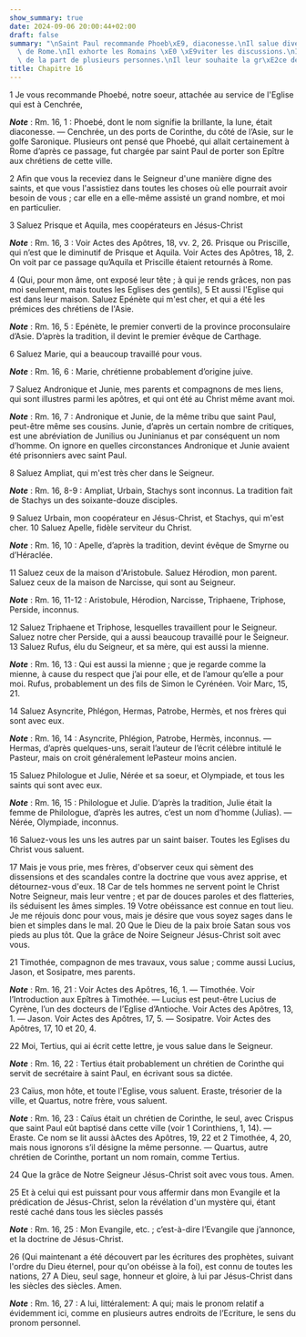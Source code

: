 ```yaml
---
show_summary: true
date: 2024-09-06 20:00:44+02:00
draft: false
summary: "\nSaint Paul recommande Phoeb\xE9, diaconesse.\nIl salue diverses personnes\
  \ de Rome.\nIl exhorte les Romains \xE0 \xE9viter les discussions.\nIl les salue\
  \ de la part de plusieurs personnes.\nIl leur souhaite la gr\xE2ce de J\xE9sus-Christ.\n"
title: Chapitre 16
---
```





1 Je vous recommande Phoebé, notre soeur, attachée au service de l'Eglise qui est à Cenchrée,

***Note*** :  Rm. 16, 1 : Phoebé, dont le nom signifie la brillante, la lune, était diaconesse. ― Cenchrée, un des ports de Corinthe, du côté de l’Asie, sur le golfe Saronique. Plusieurs ont pensé que Phoebé, qui allait certainement à Rome d’après ce passage, fut chargée par saint Paul de porter son Epître aux chrétiens de cette ville.

2 Afin que vous la receviez dans le Seigneur d'une manière digne des saints, et que vous l'assistiez dans toutes les choses où elle pourrait avoir besoin de vous ; car elle en a elle-même assisté un grand nombre, et moi en particulier.


3 Saluez Prisque et Aquila, mes coopérateurs en Jésus-Christ

***Note*** :  Rm. 16, 3 : Voir Actes des Apôtres, 18, vv. 2, 26. Prisque ou Priscille, qui n’est que le diminutif de Prisque et Aquila. Voir Actes des Apôtres, 18, 2. On voit par ce passage qu’Aquila et Priscille étaient retournés à Rome.

4 (Qui, pour mon âme, ont exposé leur tête ; à qui je rends grâces, non pas moi seulement, mais toutes les Eglises des gentils), 5 Et aussi l'Eglise qui est dans leur maison. Saluez Epénète qui m'est cher, et qui a été les prémices des chrétiens de l'Asie.

***Note*** :  Rm. 16, 5 : Epénète, le premier converti de la province proconsulaire d’Asie. D’après la tradition, il devint le premier évêque de Carthage.

6 Saluez Marie, qui a beaucoup travaillé pour vous.

***Note*** :  Rm. 16, 6 : Marie, chrétienne probablement d’origine juive.

7 Saluez Andronique et Junie, mes parents et compagnons de mes liens, qui sont illustres parmi les apôtres, et qui ont été au Christ même avant moi.

***Note*** :  Rm. 16, 7 : Andronique et Junie, de la même tribu que saint Paul, peut-être même ses cousins. Junie, d’après un certain nombre de critiques, est une abréviation de Junilius ou Juninianus et par conséquent un nom d’homme. On ignore en quelles circonstances Andronique et Junie avaient été prisonniers avec saint Paul.

8 Saluez Ampliat, qui m'est très cher dans le Seigneur.

***Note*** :  Rm. 16, 8-9 : Ampliat, Urbain, Stachys sont inconnus. La tradition fait de Stachys un des soixante-douze disciples.

9 Saluez Urbain, mon coopérateur en Jésus-Christ, et Stachys, qui m'est cher. 10 Saluez Apelle, fidèle serviteur du Christ.

***Note*** :  Rm. 16, 10 : Apelle, d’après la tradition, devint évêque de Smyrne ou d’Héraclée.

11 Saluez ceux de la maison d'Aristobule. Saluez Hérodion, mon parent. Saluez ceux de la maison de Narcisse, qui sont au Seigneur.

***Note*** :  Rm. 16, 11-12 : Aristobule, Hérodion, Narcisse, Triphaene, Triphose, Perside, inconnus.

12 Saluez Triphaene et Triphose, lesquelles travaillent pour le Seigneur. Saluez notre cher Perside, qui a aussi beaucoup travaillé pour le Seigneur. 13 Saluez Rufus, élu du Seigneur, et sa mère, qui est aussi la mienne.

***Note*** :  Rm. 16, 13 : Qui est aussi la mienne ; que je regarde comme la mienne, à cause du respect que j’ai pour elle, et de l’amour qu’elle a pour moi. Rufus, probablement un des fils de Simon le Cyrénéen. Voir Marc, 15, 21.

14 Saluez Asyncrite, Phlégon, Hermas, Patrobe, Hermès, et nos frères qui sont avec eux.

***Note*** :  Rm. 16, 14 : Asyncrite, Phlégion, Patrobe, Hermès, inconnus. ― Hermas, d’après quelques-uns, serait l’auteur de l’écrit célèbre intitulé le Pasteur, mais on croit généralement lePasteur moins ancien.

15 Saluez Philologue et Julie, Nérée et sa soeur, et Olympiade, et tous les saints qui sont avec eux.

***Note*** :  Rm. 16, 15 : Philologue et Julie. D’après la tradition, Julie était la femme de Philologue, d’après les autres, c’est un nom d’homme (Julias). ― Nérée, Olympiade, inconnus.


16 Saluez-vous les uns les autres par un saint baiser. Toutes les Eglises du Christ vous saluent.


17 Mais je vous prie, mes frères, d'observer ceux qui sèment des dissensions et des scandales contre la doctrine que vous avez apprise, et détournez-vous d'eux. 18 Car de tels hommes ne servent point le Christ Notre Seigneur, mais leur ventre ; et par de douces paroles et des flatteries, ils séduisent les âmes simples. 19 Votre obéissance est connue en tout lieu. Je me réjouis donc pour vous, mais je désire que vous soyez sages dans le bien et simples dans le mal. 20 Que le Dieu de la paix broie Satan sous vos pieds au plus tôt. Que la grâce de Noire Seigneur Jésus-Christ soit avec vous.


21 Timothée, compagnon de mes travaux, vous salue ; comme aussi Lucius, Jason, et Sosipatre, mes parents.

***Note*** :  Rm. 16, 21 : Voir Actes des Apôtres, 16, 1. ― Timothée. Voir l’Introduction aux Epîtres à Timothée. ― Lucius est peut-être Lucius de Cyrène, l’un des docteurs de l’Eglise d’Antioche. Voir Actes des Apôtres, 13, 1. ― Jason. Voir Actes des Apôtres, 17, 5. ― Sosipatre. Voir Actes des Apôtres, 17, 10 et 20, 4.

22 Moi, Tertius, qui ai écrit cette lettre, je vous salue dans le Seigneur.

***Note*** :  Rm. 16, 22 : Tertius était probablement un chrétien de Corinthe qui servit de secrétaire à saint Paul, en écrivant sous sa dictée.

23 Caïus, mon hôte, et toute l'Eglise, vous saluent. Eraste, trésorier de la ville, et Quartus, notre frère, vous saluent.

***Note*** :  Rm. 16, 23 : Caïus était un chrétien de Corinthe, le seul, avec Crispus que saint Paul eût baptisé dans cette ville (voir 1 Corinthiens, 1, 14). ― Eraste. Ce nom se lit aussi àActes des Apôtres, 19, 22 et 2 Timothée, 4, 20, mais nous ignorons s’il désigne la même personne. ― Quartus, autre chrétien de Corinthe, portant un nom romain, comme Tertius.


24 Que la grâce de Notre Seigneur Jésus-Christ soit avec vous tous. Amen.


25 Et à celui qui est puissant pour vous affermir dans mon Evangile et la prédication de Jésus-Christ, selon la révélation d'un mystère qui, étant resté caché dans tous les siècles passés

***Note*** :  Rm. 16, 25 : Mon Evangile, etc. ; c’est-à-dire l’Evangile que j’annonce, et la doctrine de Jésus-Christ.

26 (Qui maintenant a été découvert par les écritures des prophètes, suivant l'ordre du Dieu éternel, pour qu'on obéisse à la foi), est connu de toutes les nations, 27 A Dieu, seul sage, honneur et gloire, à lui par Jésus-Christ dans les siècles des siècles. Amen.

***Note*** :  Rm. 16, 27 : A lui, littéralement: A qui; mais le pronom relatif a évidemment ici, comme en plusieurs autres endroits de l’Ecriture, le sens du pronom personnel.
